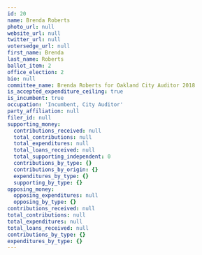 ```yaml
---
id: 20
name: Brenda Roberts
photo_url: null
website_url: null
twitter_url: null
votersedge_url: null
first_name: Brenda
last_name: Roberts
ballot_item: 2
office_election: 2
bio: null
committee_name: Brenda Roberts for Oakland City Auditor 2018
is_accepted_expenditure_ceiling: true
is_incumbent: true
occupation: 'Incumbent, City Auditor'
party_affiliation: null
filer_id: null
supporting_money:
  contributions_received: null
  total_contributions: null
  total_expenditures: null
  total_loans_received: null
  total_supporting_independent: 0
  contributions_by_type: {}
  contributions_by_origin: {}
  expenditures_by_type: {}
  supporting_by_type: {}
opposing_money:
  opposing_expenditures: null
  opposing_by_type: {}
contributions_received: null
total_contributions: null
total_expenditures: null
total_loans_received: null
contributions_by_type: {}
expenditures_by_type: {}
---
```

